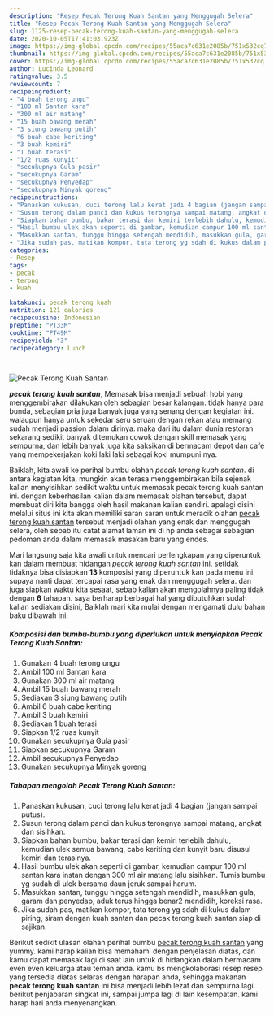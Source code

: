 ```yaml
---
description: "Resep Pecak Terong Kuah Santan yang Menggugah Selera"
title: "Resep Pecak Terong Kuah Santan yang Menggugah Selera"
slug: 1125-resep-pecak-terong-kuah-santan-yang-menggugah-selera
date: 2020-10-05T17:41:03.923Z
image: https://img-global.cpcdn.com/recipes/55aca7c631e2085b/751x532cq70/pecak-terong-kuah-santan-foto-resep-utama.jpg
thumbnail: https://img-global.cpcdn.com/recipes/55aca7c631e2085b/751x532cq70/pecak-terong-kuah-santan-foto-resep-utama.jpg
cover: https://img-global.cpcdn.com/recipes/55aca7c631e2085b/751x532cq70/pecak-terong-kuah-santan-foto-resep-utama.jpg
author: Lucinda Leonard
ratingvalue: 3.5
reviewcount: 7
recipeingredient:
- "4 buah terong ungu"
- "100 ml Santan kara"
- "300 ml air matang"
- "15 buah bawang merah"
- "3 siung bawang putih"
- "6 buah cabe keriting"
- "3 buah kemiri"
- "1 buah terasi"
- "1/2 ruas kunyit"
- "secukupnya Gula pasir"
- "secukupnya Garam"
- "secukupnya Penyedap"
- "secukupnya Minyak goreng"
recipeinstructions:
- "Panaskan kukusan, cuci terong lalu kerat jadi 4 bagian (jangan sampai putus)."
- "Susun terong dalam panci dan kukus terongnya sampai matang, angkat dan sisihkan."
- "Siapkan bahan bumbu, bakar terasi dan kemiri terlebih dahulu, kemudian ulek semua bawang, cabe keriting dan kunyit baru disusul kemiri dan terasinya."
- "Hasil bumbu ulek akan seperti di gambar, kemudian campur 100 ml santan kara instan dengan 300 ml air matang lalu sisihkan. Tumis bumbu yg sudah di ulek bersama daun jeruk sampai harum."
- "Masukkan santan, tunggu hingga setengah mendidih, masukkan gula, garam dan penyedap, aduk terus hingga benar2 mendidih, koreksi rasa."
- "Jika sudah pas, matikan kompor, tata terong yg sdah di kukus dalam piring, siram dengan kuah santan dan pecak terong kuah santan siap di sajikan."
categories:
- Resep
tags:
- pecak
- terong
- kuah

katakunci: pecak terong kuah 
nutrition: 121 calories
recipecuisine: Indonesian
preptime: "PT33M"
cooktime: "PT49M"
recipeyield: "3"
recipecategory: Lunch

---
```



![Pecak Terong Kuah Santan](https://img-global.cpcdn.com/recipes/55aca7c631e2085b/751x532cq70/pecak-terong-kuah-santan-foto-resep-utama.jpg)

<b><i>pecak terong kuah santan</i></b>, Memasak bisa menjadi sebuah hobi yang menggembirakan dilakukan oleh sebagian besar kalangan. tidak hanya para bunda, sebagian pria juga banyak juga yang senang dengan kegiatan ini. walaupun hanya untuk sekedar seru seruan dengan rekan atau memang sudah menjadi passion dalam dirinya. maka dari itu dalam dunia restoran sekarang sedikit banyak ditemukan cowok dengan skill memasak yang sempurna, dan lebih banyak juga kita saksikan di bermacam depot dan cafe yang mempekerjakan koki laki laki sebagai koki mumpuni nya.



Baiklah, kita awali ke perihal bumbu olahan <i>pecak terong kuah santan</i>. di antara kegiatan kita, mungkin akan terasa menggembirakan bila sejenak kalian menyisihkan sedikit waktu untuk memasak pecak terong kuah santan ini. dengan keberhasilan kalian dalam memasak olahan tersebut, dapat membuat diri kita bangga oleh hasil makanan kalian sendiri. apalagi disini melalui situs ini kita akan memiliki saran saran untuk meracik olahan <u>pecak terong kuah santan</u> tersebut menjadi olahan yang enak dan menggugah selera, oleh sebab itu catat alamat laman ini di hp anda sebagai sebagian pedoman anda dalam memasak masakan baru yang endes.


Mari langsung saja kita awali untuk mencari perlengkapan yang diperuntuk kan dalam membuat hidangan <u><i>pecak terong kuah santan</i></u> ini. setidak tidaknya bisa disiapkan <b>13</b> komposisi yang diperuntuk kan pada menu ini. supaya nanti dapat tercapai rasa yang enak dan menggugah selera. dan juga siapkan waktu kita sesaat, sebab kalian akan mengolahnya paling tidak dengan <b>6</b> tahapan. saya berharap berbagai hal yang dibutuhkan sudah kalian sediakan disini, Baiklah mari kita mulai dengan mengamati dulu bahan baku dibawah ini.

<!--inarticleads1-->

##### Komposisi dan bumbu-bumbu yang diperlukan untuk menyiapkan Pecak Terong Kuah Santan:

1. Gunakan 4 buah terong ungu
1. Ambil 100 ml Santan kara
1. Gunakan 300 ml air matang
1. Ambil 15 buah bawang merah
1. Sediakan 3 siung bawang putih
1. Ambil 6 buah cabe keriting
1. Ambil 3 buah kemiri
1. Sediakan 1 buah terasi
1. Siapkan 1/2 ruas kunyit
1. Gunakan secukupnya Gula pasir
1. Siapkan secukupnya Garam
1. Ambil secukupnya Penyedap
1. Gunakan secukupnya Minyak goreng




<!--inarticleads2-->

##### Tahapan mengolah Pecak Terong Kuah Santan:

1. Panaskan kukusan, cuci terong lalu kerat jadi 4 bagian (jangan sampai putus).
1. Susun terong dalam panci dan kukus terongnya sampai matang, angkat dan sisihkan.
1. Siapkan bahan bumbu, bakar terasi dan kemiri terlebih dahulu, kemudian ulek semua bawang, cabe keriting dan kunyit baru disusul kemiri dan terasinya.
1. Hasil bumbu ulek akan seperti di gambar, kemudian campur 100 ml santan kara instan dengan 300 ml air matang lalu sisihkan. Tumis bumbu yg sudah di ulek bersama daun jeruk sampai harum.
1. Masukkan santan, tunggu hingga setengah mendidih, masukkan gula, garam dan penyedap, aduk terus hingga benar2 mendidih, koreksi rasa.
1. Jika sudah pas, matikan kompor, tata terong yg sdah di kukus dalam piring, siram dengan kuah santan dan pecak terong kuah santan siap di sajikan.




Berikut sedikit ulasan olahan perihal bumbu <u>pecak terong kuah santan</u> yang yummy. kami harap kalian bisa memahami dengan penjelasan diatas, dan kamu dapat memasak lagi di saat lain untuk di hidangkan dalam bermacam even even keluarga atau teman anda. kamu bs mengkolaborasi resep resep yang tersedia diatas selaras dengan harapan anda, sehingga makanan <b>pecak terong kuah santan</b> ini bisa menjadi lebih lezat dan sempurna lagi. berikut penjabaran singkat ini, sampai jumpa lagi di lain kesempatan. kami harap hari anda menyenangkan.
